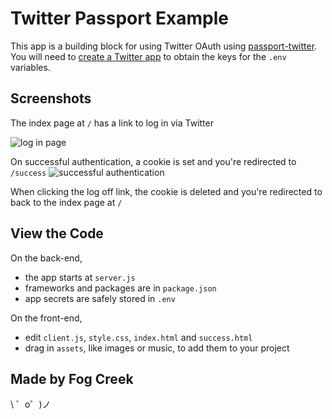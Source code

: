Twitter Passport Example
========================

This app is a building block for using Twitter OAuth using [passport-twitter](https://github.com/jaredhanson/passport-twitter). You will need to [create a Twitter app](https://apps.twitter.com/app/new) to obtain the keys for the `.env` variables.

## Screenshots

The index page at `/` has a link to log in via Twitter

![log in page](https://cdn.glitch.com/06290abf-71bb-4336-9447-5364c4b2b6d6%2Findex.png)

On successful authentication, a cookie is set and you're redirected to `/success`
![successful authentication](https://cdn.glitch.com/06290abf-71bb-4336-9447-5364c4b2b6d6%2Fsuccess.png)

When clicking the log off link, the cookie is deleted and you're redirected to back to the index page at `/`

## View the Code

On the back-end,
- the app starts at `server.js`
- frameworks and packages are in `package.json`
- app secrets are safely stored in `.env`

On the front-end,
- edit `client.js`, `style.css`, `index.html` and `success.html`
- drag in `assets`, like images or music, to add them to your project


Made by Fog Creek
-----------------

\ ゜o゜)ノ

